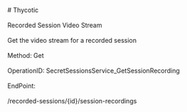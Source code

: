 <br>#     Thycotic</br>
<br>Recorded Session Video Stream</br>
<br>Get the video stream for a recorded session</br>
<br>Method: Get</br>
<br>OperationID: SecretSessionsService_GetSessionRecording</br>
<br>EndPoint:</br>
<br>/recorded-sessions/{id}/session-recordings</br>

